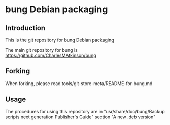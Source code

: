 # bung Debian packaging

## Introduction

This is the git repository for bung Debian packaging

The main git repository for bung is https://github.com/CharlesMAtkinson/bung

## Forking

When forking, please read tools/git-store-meta/README-for-bung.md

## Usage

The procedures for using this repository are in &quot;usr/share/doc/bung/Backup scripts next generation Publisher's Guide" section "A new .deb version"
